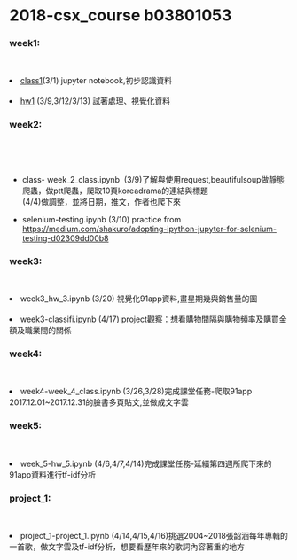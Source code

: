 # 2018-csx_course b03801053
###  week1: 
          
          <li><a href="https://github.com/janeru/b3801053csx/blob/master/week_1/week_1_first_meet.ipynb">class1</a>(3/1) jupyter notebook,初步認識資料</li>
          <li><a href="https://github.com/janeru/b3801053csx/blob/master/week_1/week_1_hw.ipynb">hw1</a>
          (3/9,3/12/3/13) 試著處理、視覺化資料</li>
     
       
###  week2:
          <ul>
          <li><p>class- week_2_class.ipynb  (3/9)了解與使用request,beautifulsoup做靜態爬蟲，做ptt爬蟲，爬取10頁koreadrama的連結與標題       
          (4/4)做調整，並將日期，推文，作者也爬下來</p></li>
          <li>
          selenium-testing.ipynb (3/10)
          practice from https://medium.com/shakuro/adopting-ipython-jupyter-for-selenium-testing-d02309dd00b8</li>
          </ul>
###  week3:
         <li>week3_hw_3.ipynb (3/20) 視覺化91app資料,畫星期幾與銷售量的圖</li>
         <li>week3-classifi.ipynb (4/17) project觀察：想看購物間隔與購物頻率及購買金額及職業間的關係</li>
###  week4:         
         
         <li>week4-week_4_class.ipynb (3/26,3/28)完成課堂任務-爬取91app 2017.12.01~2017.12.31的臉書多頁貼文,並做成文字雲</li>
###  week5:
         <li>week_5-hw_5.ipynb (4/6,4/7,4/14)完成課堂任務-延續第四週所爬下來的91app資料進行tf-idf分析</li>
###  project_1: 
         <li>project_1-project_1.ipynb (4/14,4/15,4/16)挑選2004~2018張韶涵每年專輯的一首歌，做文字雲及tf-idf分析，想要看歷年來的歌詞內容著重的地方</li>
         
